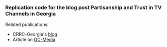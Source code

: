 ### Replication code for the blog post Partisanship and Trust in TV Channels in Georgia

Related publications:
+ CRRC-Georgia's [blog]()
+ Article on [OC-Media]()